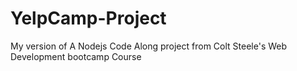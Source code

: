 # YelpCamp-Project
My version of A Nodejs Code Along project from Colt Steele's Web Development bootcamp Course
